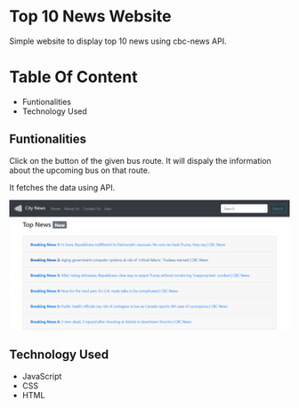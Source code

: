 # Top 10 News Website
Simple website to display top 10 news using cbc-news API.

# Table Of Content

- Funtionalities
- Technology Used

## Funtionalities
Click on the button of the given bus route. It will dispaly the information about the upcoming bus on that route.

It fetches the data using API.

![srceen shot](https://raw.githubusercontent.com/amitverma07/Top-10_News_Website/master/readm.PNG)

## Technology Used
- JavaScript
- CSS
- HTML